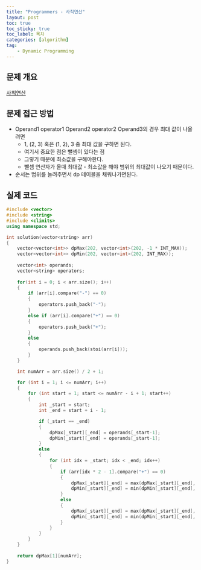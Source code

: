 ```yaml
---
title: "Programmers - 사칙연산"
layout: post
toc: true
toc_sticky: true
toc_label: 목차
categories: [algorithm]
tag:
    - Dynamic Programming
---
```


## 문제 개요

[사칙연산](https://school.programmers.co.kr/learn/courses/30/lessons/1843)


## 문제 접근 방법
- Operand1 operator1 Operand2 operator2 Operand3의 경우 최대 값이 나올려면
  - 1, (2, 3) 혹은 (1, 2), 3 중 최대 값을 구하면 된다.
  - 여기서 중요한 점은 뺄셈이 있다는 점
  - 그렇기 때문에 최소값을 구해야한다.
  - 뺄셈 연산자가 올때 최대값 - 최소값을 해야 범위의 최대값이 나오기 때문이다.
- 순서는 범위를 늘려주면서 dp 테이블을 채워나가면된다.


## 실제 코드

```c++
#include <vector>
#include <string>
#include <climits>
using namespace std;

int solution(vector<string> arr)
{
    vector<vector<int>> dpMax(202, vector<int>(202, -1 * INT_MAX));
    vector<vector<int>> dpMin(202, vector<int>(202, INT_MAX));
    
    vector<int> operands;
    vector<string> operators;
    
    for(int i = 0; i < arr.size(); i++)
    {
        if (arr[i].compare("-") == 0)
        {
            operators.push_back("-");
        }
        else if (arr[i].compare("+") == 0)
        {
            operators.push_back("+");
        }
        else
        {
            operands.push_back(stoi(arr[i]));
        }
    }

    int numArr = arr.size() / 2 + 1;

    for (int i = 1; i <= numArr; i++)
    {
        for (int start = 1; start <= numArr - i + 1; start++)
        {
            int _start = start;
            int _end = start + i - 1;

            if (_start == _end)
            {
                dpMax[_start][_end] = operands[_start-1];
                dpMin[_start][_end] = operands[_start-1];
            }
            else
            {
                for (int idx = _start; idx < _end; idx++)
                {
                    if (arr[idx * 2 - 1].compare("+") == 0)
                    {
                        dpMax[_start][_end] = max(dpMax[_start][_end], dpMax[_start][idx] + dpMax[idx + 1][_end]);
                        dpMin[_start][_end] = min(dpMin[_start][_end], dpMin[_start][idx] + dpMin[idx + 1][_end]);
                    }
                    else
                    {
                        dpMax[_start][_end] = max(dpMax[_start][_end], dpMax[_start][idx] - dpMin[idx + 1][_end]);
                        dpMin[_start][_end] = min(dpMin[_start][_end], dpMin[_start][idx] - dpMax[idx + 1][_end]);
                    }
                }
            }
        }
    }
    
    return dpMax[1][numArr];
}
```